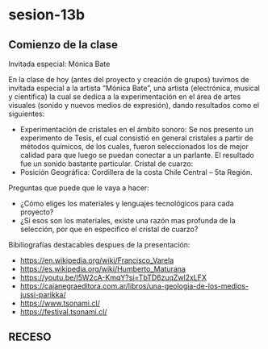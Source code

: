 # sesion-13b
## Comienzo de la clase 
Invitada especial: Mónica Bate

En la clase de hoy (antes del proyecto y creación de grupos) tuvimos de invitada especial a la artista “Mónica Bate”, una artista (electrónica, musical y científica) la cual se dedica a la experimentación en el área de artes visuales (sonido y nuevos medios de expresión), dando resultados como el siguientes:
-	Experimentación de cristales en el ámbito sonoro: Se nos presento un experimento de Tesis, el cual consistió en general cristales a partir de métodos químicos, de los cuales, fueron seleccionados los de mejor calidad para que luego se puedan conectar a un parlante. El resultado fue un sonido bastante particular.
Cristal de cuarzo:
-	Posición Geográfica: Cordillera de la costa Chile Central – 5ta Región.


Preguntas que puede que le vaya a hacer:

-	¿Cómo eliges los materiales y lenguajes tecnológicos para cada proyecto?
-	¿Si esos son los materiales, existe una razón mas profunda de la selección, por que en especifico el cristal de cuarzo?

Bibiliografías destacables despues de la presentación:

- https://en.wikipedia.org/wiki/Francisco_Varela
- https://es.wikipedia.org/wiki/Humberto_Maturana
- https://youtu.be/I5W2cA-KmqY?si=TbTD6zuqZwl2xLFX
- https://cajanegraeditora.com.ar/libros/una-geologia-de-los-medios-jussi-parikka/
- https://www.tsonami.cl/
- https://festival.tsonami.cl/


## RECESO

